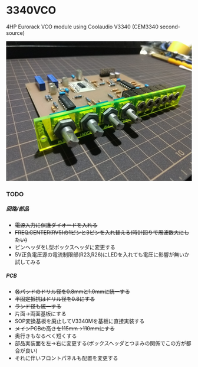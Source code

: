 # 3340VCO
4HP Eurorack VCO module using Coolaudio V3340 (CEM3340 second-source)

![Prototype picture](misc/prototype_00.jpg)

### TODO
##### 回路/部品
- ~~電源入力に保護ダイオードを入れる~~
- ~~FREQ.CENTER(RV5)の1ピンと3ピンを入れ替える(時計回りで周波数大にしたい)~~
- ピンヘッダをL型ボックスヘッダに変更する
- 5V正負電圧源の電流制限部(R23,R26)にLEDを入れても電圧に影響が無いか試してみる

##### PCB
- ~~各パッドのドリル径を0.8mmと1.0mmに統一する~~
- ~~半固定抵抗はドリル径を0.8にする~~
- ~~ランド径も統一する~~
- 片面->両面基板にする
- SOP変換基板を廃止してV3340Mを基板に直接実装する
- ~~メインPCBの高さを115mm->110mmにする~~
- 奥行きもなるべく短くする
- 部品実装面を左->右に変更する(ボックスヘッダとつまみの関係でこの方が都合が良い)
- それに伴いフロントパネルも配置を変更する
